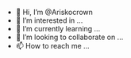 - 👋 Hi, I’m @Ariskocrown
- 👀 I’m interested in ...
- 🌱 I’m currently learning ...
- 💞️ I’m looking to collaborate on ...
- 📫 How to reach me ...

<!---
Ariskocrown/Ariskocrown is a ✨ special ✨ repository because its `README.md` (this file) appears on your GitHub profile.
You can click the Preview link to take a look at your changes.
--->
